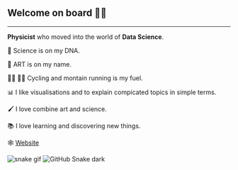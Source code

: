 
## Welcome on board 👩‍🔬
--------
**Physicist** who moved into the world of **Data Science**.

🔬 Science is on my DNA.

🎨 ART is on my name.

🚴‍♀️ 🏃‍♀️ Cycling and montain running is my fuel.

📊 I like visualisations and to explain compicated topics in simple terms.

🖌 I love combine art and science.

📚 I love learning and discovering new things.

<!-- 🗺️ I can do without traveling and discovering new places and cultures.-->

<!--
> :warning: **Warning:** Do not push the big red button.

> :memo: **Note:** Sunrises are beautiful.

> :bulb: **Tip:** Remember to appreciate the little things in life.
> 🚵
> 👩‍🔬
> 🌍
> 📚 I love reading
<p> -->
🕸 <a href="https://odartsi.github.io/olympia_dartsi/"> Website</a> 



![snake gif](https://github.com/odartsi/odartsi/blob/output/github-contribution-grid-snake.gif)
![GitHub Snake dark](github-snake-dark.svg#gh-dark-mode-only)

<!--  
</p>
#### Table of Contents

- [Underline](#underline)
- [Indent](#indent)
- [Center](#center)
- [Color](#color)

| Syntax      | Description |
| ----------- | ----------- |
| Header      | Title |
| List        | Here's a list! <ul><li>Item one.</li><li>Item two.</li></ul> |

<img src="[image.png](https://user-images.githubusercontent.com/58295268/180822737-d1b32dfd-56ed-45d4-acaf-010644f2773e.png)" width="200" height="100">

<!-- ![image](https://user-images.githubusercontent.com/58295268/180822737-d1b32dfd-56ed-45d4-acaf-010644f2773e.png) -->
